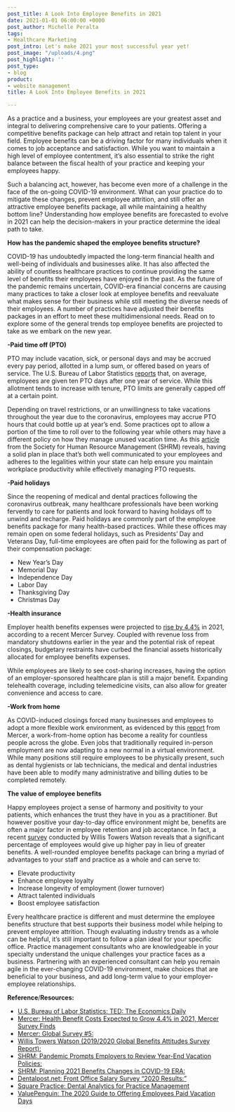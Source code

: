 ```yaml
---
post_title: A Look Into Employee Benefits in 2021
date: 2021-01-01 06:00:00 +0000
post_author: Michelle Peralta
tags:
- Healthcare Marketing
post_intro: Let's make 2021 your most successful year yet!
post_image: "/uploads/4.png"
post_highlight: ''
post_type:
- blog
product:
- website management
title: A Look Into Employee Benefits in 2021

---
```

As a practice and a business, your employees are your greatest asset and integral to delivering comprehensive care to your patients. Offering a competitive benefits package can help attract and retain top talent in your field. Employee benefits can be a driving factor for many individuals when it comes to job acceptance and satisfaction. While you want to maintain a high level of employee contentment, it’s also essential to strike the right balance between the fiscal health of your practice and keeping your employees happy.

Such a balancing act, however, has become even more of a challenge in the face of the on-going COVID-19 environment. What can your practice do to mitigate these changes, prevent employee attrition, and still offer an attractive employee benefits package, all while maintaining a healthy bottom line? Understanding how employee benefits are forecasted to evolve in 2021 can help the decision-makers in your practice determine the ideal path to take.

  
**How has the pandemic shaped the employee benefits structure?**

COVID-19 has undoubtedly impacted the long-term financial health and well-being of individuals and businesses alike. It has also affected the ability of countless healthcare practices to continue providing the same level of benefits their employees have enjoyed in the past. As the future of the pandemic remains uncertain, COVID-era financial concerns are causing many practices to take a closer look at employee benefits and reevaluate what makes sense for their business while still meeting the diverse needs of their employees. A number of practices have adjusted their benefits packages in an effort to meet these multidimensional needs. Read on to explore some of the general trends top employee benefits are projected to take as we embark on the new year.

**-Paid time off (PTO)**

PTO may include vacation, sick, or personal days and may be accrued every pay period, allotted in a lump sum, or offered based on years of service. The U.S. Bureau of Labor Statistics [reports](https://www.bls.gov/opub/ted/2018/private-industry-workers-received-average-of-15-paid-vacation-days-after-5-years-of-service-in-2017.htm#:\~:text=Bureau%20of%20Labor%20Statistics,-The%20Economics%20Daily&text=On%20average%2C%20workers%20received%2010,15%20paid%20days%20on%20average.) that, on average, employees are given ten PTO days after one year of service. While this allotment tends to increase with tenure, PTO limits are generally capped off at a certain point.

Depending on travel restrictions, or an unwillingness to take vacations throughout the year due to the coronavirus, employees may accrue PTO hours that could bottle up at year’s end. Some practices opt to allow a portion of the time to roll over to the following year while others may have a different policy on how they manage unused vacation time. As this [article](https://www.shrm.org/ResourcesAndTools/legal-and-compliance/employment-law/Pages/Review-Year-End-Vacation-Policies.aspx) from the Society for Human Resource Management (SHRM) reveals, having a solid plan in place that’s both well communicated to your employees and adheres to the legalities within your state can help ensure you maintain workplace productivity while effectively managing PTO requests.

**-Paid holidays**

Since the reopening of medical and dental practices following the coronavirus outbreak, many healthcare professionals have been working fervently to care for patients and look forward to having holidays off to unwind and recharge. Paid holidays are commonly part of the employee benefits package for many health-based practices. While these offices may remain open on some federal holidays, such as Presidents’ Day and Veterans Day, full-time employees are often paid for the following as part of their compensation package:

* New Year’s Day
* Memorial Day
* Independence Day
* Labor Day
* Thanksgiving Day
* Christmas Day

**-Health insurance**

Employer health benefits expenses were projected to [rise by 4.4%](https://www.mercer.us/our-thinking/healthcare/health-benefit-costs-expected-to-grow-4-point-4-percent-in-2021-mercer-survey-finds.html) in 2021, according to a recent Mercer Survey. Coupled with revenue loss from mandatory shutdowns earlier in the year and the potential risk of repeat closings, budgetary restraints have curbed the financial assets historically allocated for employee benefits expenses.

While employees are likely to see cost-sharing increases, having the option of an employer-sponsored healthcare plan is still a major benefit. Expanding telehealth coverage, including telemedicine visits, can also allow for greater convenience and access to care.

**-Work from home**

As COVID-induced closings forced many businesses and employees to adopt a more flexible work environment, as evidenced by this [report](https://app.keysurvey.com/reportmodule/REPORT4/report/41497603/41204105/5f7f8ac36ed9b505463e562c93410306?Dir=&Enc_Dir=8cb84448&av=IxnIBAm77ac=&afterVoting=d49f47d22482&msig=bf1679368151bd9395ae6e843c7a35c3) from Mercer, a work-from-home option has become a reality for countless people across the globe. Even jobs that traditionally required in-person employment are now adapting to a new normal in a virtual environment. While many positions still require employees to be physically present, such as dental hygienists or lab technicians, the medical and dental industries have been able to modify many administrative and billing duties to be completed remotely.

**The value of employee benefits**

Happy employees project a sense of harmony and positivity to your patients, which enhances the trust they have in you as a practitioner. But however positive your day-to-day office environment might be, benefits are often a major factor in employee retention and job acceptance. In fact, a recent [survey](https://www.willistowerswatson.com/en-US/Insights/2020/02/global-benefits-attitudes-survey-report) conducted by Willis Towers Watson reveals that a significant percentage of employees would give up higher pay in lieu of greater benefits. A well-rounded employee benefits package can bring a myriad of advantages to your staff and practice as a whole and can serve to:

* Elevate productivity
* Enhance employee loyalty
* Increase longevity of employment (lower turnover)
* Attract talented individuals
* Boost employee satisfaction

Every healthcare practice is different and must determine the employee benefits structure that best supports their business model while helping to prevent employee attrition. Though evaluating industry trends as a whole can be helpful, it’s still important to follow a plan ideal for your specific office. Practice management consultants who are knowledgeable in your specialty understand the unique challenges your practice faces as a business. Partnering with an experienced consultant can help you remain agile in the ever-changing COVID-19 environment, make choices that are beneficial to your business, and add long-term value to your employer-employee relationships.

**Reference**/**Resources:**

* [U.S. Bureau of Labor Statistics: TED: The Economics Daily](https://www.bls.gov/opub/ted/2018/private-industry-workers-received-average-of-15-paid-vacation-days-after-5-years-of-service-in-2017.htm#:\~:text=Bureau%20of%20Labor%20Statistics,-The%20Economics%20Daily&text=On%20average%2C%20workers%20received%2010,15%20paid%20days%20on%20average.)
* [Mercer: Health Benefit Costs Expected to Grow 4.4% in 2021, Mercer Survey Finds](https://www.mercer.us/our-thinking/healthcare/health-benefit-costs-expected-to-grow-4-point-4-percent-in-2021-mercer-survey-finds.html) 
* [Mercer: Global Survey #5: ](https://app.keysurvey.com/reportmodule/REPORT4/report/41497603/41204105/5f7f8ac36ed9b505463e562c93410306?Dir=&Enc_Dir=8cb84448&av=IxnIBAm77ac=&afterVoting=d49f47d22482&msig=bf1679368151bd9395ae6e843c7a35c3)
* [Willis Towers Watson (2019/2020 Global Benefits Attitudes Survey Report): ](https://www.willistowerswatson.com/en-US/Insights/2020/02/global-benefits-attitudes-survey-report)
* [SHRM: Pandemic Prompts Employers to Review Year-End Vacation Policies: ](https://www.shrm.org/ResourcesAndTools/legal-and-compliance/employment-law/Pages/Review-Year-End-Vacation-Policies.aspx)
* [SHRM: Planning 2021 Benefits Changes in COVID-19 ERA: ](https://www.shrm.org/resourcesandtools/hr-topics/benefits/pages/planning-2021-benefits-changes-for-the-covid-19-era.aspx)
* [Dentalpost.net: Front Office Salary Survey “2020 Results:” ](https://www.dentalpost.net/salary-survey/front-office-results/)
* [Square Practice: Dental Analytics for Practice Management](https://blog.squarepractice.com/managing-the-vacation-policy-for-your-practice)
* [ValuePenguin: The 2020 Guide to Offering Employees Paid Vacation Days]()